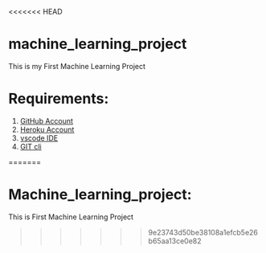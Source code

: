 <<<<<<< HEAD
# machine_learning_project
This is my First Machine Learning Project

# Requirements:
1. [GitHub Account](https://github.com)
2. [Heroku Account](https://dashboard.heroku/com/login)
3. [vscode IDE](https://code.visualstudio.com/download)
4. [GIT cli](https://git-scm.com/downloads)

 
=======
# Machine_learning_project:
This is First Machine Learning Project
>>>>>>> 9e23743d50be38108a1efcb5e26b65aa13ce0e82

